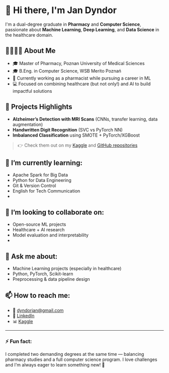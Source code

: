 # 👋 Hi there, I'm Jan Dyndor

I'm a dual-degree graduate in **Pharmacy** and **Computer Science**, passionate about **Machine Learning**, **Deep Learning**, and **Data Science** in the healthcare domain.

## 👨‍⚕️👨‍💻 About Me
- 🎓 Master of Pharmacy, Poznan University of Medical Sciences  
- 🎓 B.Eng. in Computer Science, WSB Merito Poznań  
- 🧪 Currently working as a pharmacist while pursuing a career in ML  
- 💻 Focused on combining healthcare (but not only!) and AI to build impactful solutions

## 🚀 Projects Highlights
- **Alzheimer’s Detection with MRI Scans** (CNNs, transfer learning, data augmentation)  
- **Handwritten Digit Recognition** (SVC vs PyTorch NN)  
- **Imbalanced Classification** using SMOTE + PyTorch/XGBoost  
> 👉 Check them out on my [Kaggle](https://www.kaggle.com/jandyndor) and [GitHub repositories](https://github.com/Jan-Dyndor)

## 🌱 I’m currently learning:
- Apache Spark for Big Data
- Python for Data Engineering
- Git & Version Control
- English for Tech Communication
- 
## 🤝 I’m looking to collaborate on:
- Open-source ML projects
- Healthcare + AI research
- Model evaluation and interpretability
- 
## 💬 Ask me about:
- Machine Learning projects (especially in healthcare)
- Python, PyTorch, Scikit-learn
- Preprocessing & data pipeline design

## 📫 How to reach me:
- 📧 dyndorjan@gmail.com  
- 💼 [LinkedIn](https://www.linkedin.com/in/jan-dyndor/)  
- 📊 [Kaggle](https://www.kaggle.com/jandyndor)

---

### ⚡ Fun fact:
I completed two demanding degrees at the same time — balancing pharmacy studies and a full computer science program. I love challenges and I'm always eager to learn something new! 🚀

